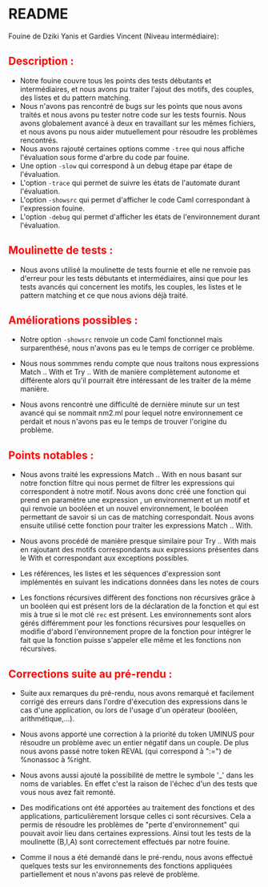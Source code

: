 # README  

Fouine de Dziki Yanis et Gardies Vincent (Niveau intermédiaire): 


## <font color = "red" > Description : </font>

- Notre fouine couvre tous les points des tests débutants et intermédiaires, et nous avons pu traiter l'ajout des motifs, des couples, des listes et du pattern matching. 
- Nous n'avons pas rencontré de bugs sur les points que nous avons traités et nous avons pu tester notre code sur les tests fournis. Nous avons globalement avancé à deux en travaillant sur les mêmes fichiers, et nous avons pu nous aider mutuellement pour résoudre les problèmes rencontrés.
- Nous avons rajouté certaines options comme `-tree` qui nous affiche l'évaluation sous forme d'arbre du code par fouine. 
- Une option `-slow` qui correspond à un debug étape par étape de l'évaluation.
- L'option `-trace` qui permet de suivre les états de l'automate durant l'évaluation.
- L'option `-showsrc` qui permet d'afficher le code Caml correspondant à l'expression fouine.
- L'option `-debug` qui permet d'afficher les états de l'environnement durant l'évaluation.

## <font color = "red"> Moulinette de tests : </font> 
- Nous avons utilisé la moulinette de tests fournie et elle ne renvoie pas d'erreur pour les tests débutants et intermédiaires, ainsi que pour les tests avancés qui concernent les motifs, les couples, les listes et le pattern matching et ce que nous avions déjà traité. 



## <font color = "red"> Améliorations possibles : </font> 
- Notre option `-showsrc` renvoie un code Caml fonctionnel mais surparenthésé, nous n'avons pas eu le temps de corriger ce problème.

- Nous nous sommmes rendu compte que nous traitons nous expressions Match .. With et Try .. With de manière complètement autonome et différente alors qu'il pourrait être intéressant de les traiter de la même manière. 
  
- Nous avons rencontré une difficulté de dernière minute sur un test avancé qui se nommait nm2.ml pour lequel notre environnement ce perdait et nous n'avons pas eu le temps de trouver l'origine du problème.


## <font color = "red"> Points notables : </font> 

- Nous avons traité les expressions Match .. With en nous basant sur notre fonction filtre qui nous permet de filtrer les expressions qui correspondent à notre motif. Nous avons donc créé une fonction qui prend en paramètre une expression , un environnement et un motif et qui renvoie un booléen et un nouvel environnement, le booléen permettant de savoir si un cas de matching correspondait. Nous avons ensuite utilisé cette fonction pour traiter les expressions Match .. With.


- Nous avons procédé de manière presque similaire pour Try .. With mais en rajoutant des motifs correspondants aux expressions présentes dans le With et correspondant aux exceptions possibles.

- Les références, les listes et les séquences d'expression sont implémentés en suivant les indications données dans les notes de cours


- Les fonctions récursives diffèrent des fonctions non récursives grâce à un booléen qui est présent lors de la déclaration de la fonction et qui est mis à true si le mot clé `rec` est présent. Les environnements sont alors gérés différemment pour les fonctions récursives pour lesquelles on modifie d'abord l'environnement propre de la fonction pour intégrer le fait que la fonction puisse s'appeler elle même et les fonctions non récursives.
  
  
## <font color = "red"> Corrections suite au pré-rendu : </font>

- Suite aux remarques du pré-rendu, nous avons remarqué et facilement corrigé des erreurs dans l'ordre d'éxecution des expressions dans le cas d'une application, ou lors de l'usage d'un opérateur (booléen, arithmétique,...).

- Nous avons apporté une correction à la priorité du token UMINUS pour résoudre un problème avec un entier négatif dans un couple. De plus nous avons passé notre token REVAL (qui correspond à ":=") de %nonassoc à %right.

- Nous avons aussi ajouté la possibilité de mettre le symbole '_' dans les noms de variables. En effet c'est la raison de l'échec d'un des tests que vous nous avez fait remonté.

- Des modifications ont été apportées au traitement des fonctions et des applications, particulièrement lorsque celles ci sont récursives. Cela a permis de résoudre les problèmes de "perte d'environnement" qui pouvait avoir lieu dans certaines expressions. Ainsi tout les tests de la moulinette (B,I,A) sont correctement effectués par notre fouine.   

- Comme il nous a été demandé dans le pré-rendu, nous avons effectué quelques tests sur les environnements des fonctions appliquées partiellement et nous n'avons pas relevé de problème.


